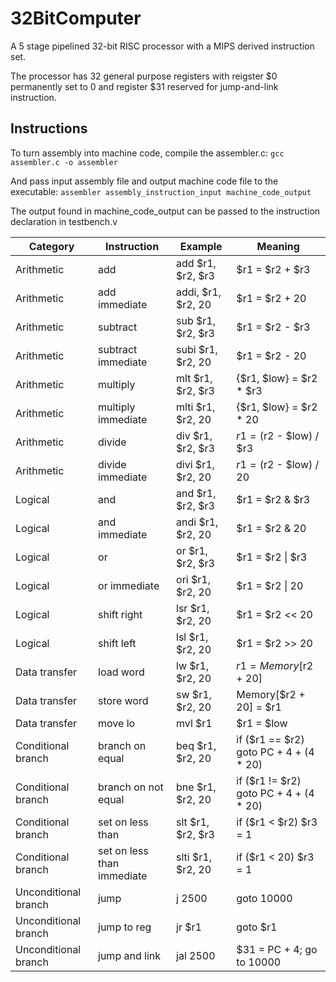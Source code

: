 # 32BitComputer
 
A 5 stage pipelined 32-bit RISC processor with a MIPS derived instruction set.

The processor has 32 general purpose registers with reigster $0 permanently set to 0 and register $31 reserved for jump-and-link instruction.

## Instructions

To turn assembly into machine code, compile the assembler.c:
 ```gcc assembler.c -o assembler```

And pass input assembly file and output machine code file to the executable:
 ```assembler assembly_instruction_input machine_code_output```
 
The output found in machine_code_output can be passed to the instruction declaration in testbench.v

| Category           | Instruction         | Example             | Meaning                                |
|--------------------|---------------------|---------------------|----------------------------------------|
| Arithmetic         | add                 | add $r1, $r2, $r3   | $r1 = $r2 + $r3                        |
| Arithmetic         | add immediate       | addi, $r1, $r2, 20  | $r1 = $r2 + 20                         |
| Arithmetic         | subtract            | sub $r1, $r2, $r3   | $r1 = $r2 - $r3                        |
| Arithmetic         | subtract immediate  | subi $r1, $r2, 20   | $r1 = $r2 - 20                         |
| Arithmetic         | multiply            | mlt $r1, $r2, $r3   | {$r1, $low} = $r2 * $r3                |
| Arithmetic         | multiply immediate  | mlti $r1, $r2, 20   | {$r1, $low} = $r2 * 20                 |
| Arithmetic         | divide              | div $r1, $r2, $r3   | $r1 = ($r2 - $low) / $r3               |
| Arithmetic         | divide immediate    | divi $r1, $r2, 20   | $r1 = ($r2 - $low) / 20                |
| Logical            | and                 | and $r1, $r2, $r3   | $r1 = $r2 & $r3                        |
| Logical            | and immediate       | andi $r1, $r2, 20   | $r1 = $r2 & 20                         |
| Logical            | or                  | or $r1, $r2, $r3    | $r1 = $r2 \| $r3                       |
| Logical            | or immediate        | ori $r1, $r2, 20    | $r1 = $r2 \| 20                        |
| Logical            | shift right         | lsr $r1, $r2, 20    | $r1 = $r2 << 20                        |
| Logical            | shift left          | lsl $r1, $r2, 20    | $r1 = $r2 >> 20                        |
| Data transfer      | load word           | lw $r1, $r2, 20     | $r1 = Memory[$r2 + 20]                 |
| Data transfer      | store word          | sw $r1, $r2, 20     | Memory[$r2 + 20] = $r1                 |
| Data transfer      | move lo             | mvl $r1             | $r1 = $low                             |
| Conditional branch | branch on equal     | beq $r1, $r2, 20    | if ($r1 == $r2) goto PC + 4 + (4 * 20) |
| Conditional branch | branch on not equal | bne $r1, $r2, 20    | if ($r1 != $r2) goto PC + 4 + (4 * 20) |
| Conditional branch   | set on less than           | slt $r1, $r2, $r3   | if ($r1 < $r2) $r3 = 1                 |
| Conditional branch   | set on less than immediate | slti $r1, $r2, 20   | if ($r1 < 20) $r3 = 1                  |
| Unconditional branch | jump                       | j 2500              | goto 10000                             |
| Unconditional branch | jump to reg                | jr $r1              | goto $r1                               |
| Unconditional branch | jump and link              | jal 2500           | $31 = PC + 4; go to 10000  

